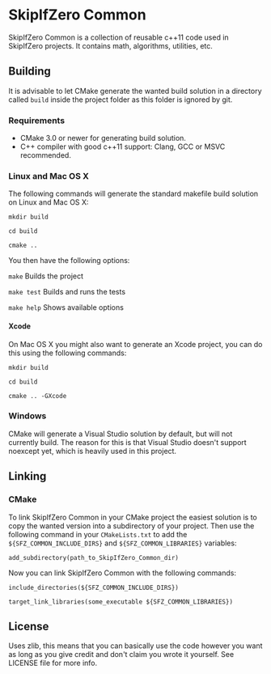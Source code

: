 # SkipIfZero Common
SkipIfZero Common is a collection of reusable c++11 code used in SkipIfZero projects. It contains math, algorithms, utilities, etc.

## Building
It is advisable to let CMake generate the wanted build solution in a directory called `build` inside the project folder as this folder is ignored by git.

### Requirements
- CMake 3.0 or newer for generating build solution.
- C++ compiler with good c++11 support: Clang, GCC or MSVC recommended.

### Linux and Mac OS X
 The following commands will generate the standard makefile build solution on Linux and Mac OS X:

`mkdir build`

`cd build`

`cmake ..`

You then have the following options:

`make` Builds the project

`make test` Builds and runs the tests

`make help` Shows available options

#### Xcode
On Mac OS X you might also want to generate an Xcode project, you can do this using the following commands:

`mkdir build`

`cd build`

`cmake .. -GXcode`

### Windows
CMake will generate a Visual Studio solution by default, but will not currently build. The reason for this is that Visual Studio doesn't support noexcept yet, which is heavily used in this project.

## Linking

### CMake
To link SkipIfZero Common in your CMake project the easiest solution is to copy the wanted version into a subdirectory of your project. Then use the following command in your `CMakeLists.txt` to add the `${SFZ_COMMON_INCLUDE_DIRS}` and `${SFZ_COMMON_LIBRARIES}` variables:

`add_subdirectory(path_to_SkipIfZero_Common_dir)`

Now you can link SkipIfZero Common with the following commands:

`include_directories(${SFZ_COMMON_INCLUDE_DIRS})`

`target_link_libraries(some_executable ${SFZ_COMMON_LIBRARIES})`



## License
Uses zlib, this means that you can basically use the code however you want as long as you give credit and don't claim you wrote it yourself. See LICENSE file for more info.